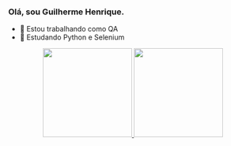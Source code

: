 ### Olá, sou Guilherme Henrique. 


- 🔭 Estou trabalhando como QA
- 🌱 Estudando Python e Selenium

 <div align="center">
  <a href="https://github.com/GuilhermeHSOliveira">
  <img height="180em" src="https://github-readme-stats.vercel.app/api?username=GuilhermeHSOliveira&show_icons=true&theme=dark&include_all_commits=true&count_private=true"/>
  <img height="180em" src="https://github-readme-stats.vercel.app/api/top-langs/?username=GuilhermeHSOliveira&layout=compact&langs_count=7&theme=dark"/>
</div>

